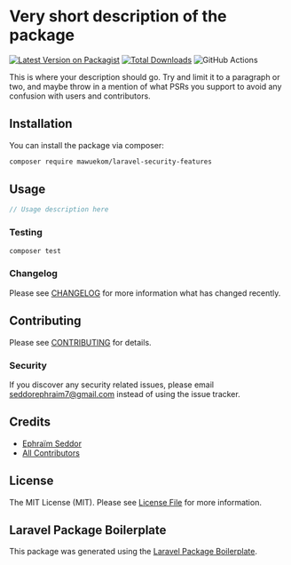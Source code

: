 # Very short description of the package

[![Latest Version on Packagist](https://img.shields.io/packagist/v/mawuekom/laravel-security-features.svg?style=flat-square)](https://packagist.org/packages/mawuekom/laravel-security-features)
[![Total Downloads](https://img.shields.io/packagist/dt/mawuekom/laravel-security-features.svg?style=flat-square)](https://packagist.org/packages/mawuekom/laravel-security-features)
![GitHub Actions](https://github.com/mawuekom/laravel-security-features/actions/workflows/main.yml/badge.svg)

This is where your description should go. Try and limit it to a paragraph or two, and maybe throw in a mention of what PSRs you support to avoid any confusion with users and contributors.

## Installation

You can install the package via composer:

```bash
composer require mawuekom/laravel-security-features
```

## Usage

```php
// Usage description here
```

### Testing

```bash
composer test
```

### Changelog

Please see [CHANGELOG](CHANGELOG.md) for more information what has changed recently.

## Contributing

Please see [CONTRIBUTING](CONTRIBUTING.md) for details.

### Security

If you discover any security related issues, please email seddorephraim7@gmail.com instead of using the issue tracker.

## Credits

-   [Ephraïm Seddor](https://github.com/mawuekom)
-   [All Contributors](../../contributors)

## License

The MIT License (MIT). Please see [License File](LICENSE.md) for more information.

## Laravel Package Boilerplate

This package was generated using the [Laravel Package Boilerplate](https://laravelpackageboilerplate.com).
